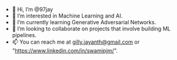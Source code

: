 - 👋 Hi, I’m @97jay
- 👀 I’m interested in Machine Learning and AI.
- 🌱 I’m currently learning Generative Adversarial Networks.
- 💞️ I’m looking to collaborate on projects that involve building ML pipelines.
- 📫 You can reach me at gilly.jayanth@gmail.com or "https://www.linkedin.com/in/swamipjm/".

<!---
97jay/97jay is a ✨ special ✨ repository because its `README.md` (this file) appears on your GitHub profile.
You can click the Preview link to take a look at your changes.
--->
